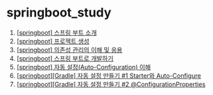 # springboot_study

1. [\[springboot\] 스프링 부트 소개](https://yonghwankim-dev.tistory.com/504)
2. [\[springboot\] 프로젝트 생성](https://yonghwankim-dev.tistory.com/503)
3. [\[springboot\] 의존성 관리의 이해 및 응용](https://yonghwankim-dev.tistory.com/505)
4. [\[springboot\] 스프링 부트로 개발하기](https://yonghwankim-dev.tistory.com/506)
5. [\[springboot\] 자동 설정(Auto-Configuration) 이해](https://yonghwankim-dev.tistory.com/507)
6. [\[springboot\]\[Gradle\] 자동 설정 만들기 #1 Starter와 Auto-Configure](https://yonghwankim-dev.tistory.com/508)
7. [\[springboot\]\[Gradle\] 자동 설정 만들기 #2 @ConfigurationProperties](https://yonghwankim-dev.tistory.com/510)



